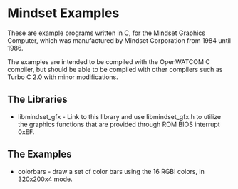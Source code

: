 Mindset Examples
================

These are example programs written in C, for the Mindset Graphics Computer, which was manufactured by Mindset Corporation from 1984 until 1986.

The examples are intended to be compiled with the OpenWATCOM C compiler, but should be able to be compiled with other compilers such as Turbo C 2.0 with minor modifications.

The Libraries
-------------

* libmindset_gfx - Link to this library and use libmindset_gfx.h to utilize the graphics functions that are provided through ROM BIOS interrupt 0xEF.

The Examples
------------

* colorbars - draw a set of color bars using the 16 RGBI colors, in 320x200x4 mode.
